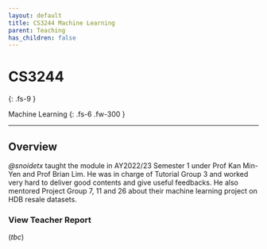 ```yaml
---
layout: default
title: CS3244 Machine Learning
parent: Teaching
has_children: false
---
```


# CS3244
{: .fs-9 }

Machine Learning
{: .fs-6 .fw-300 }

---

## Overview

*@snoidetx* taught the module in AY2022/23 Semester 1 under Prof Kan Min-Yen and Prof Brian Lim. He was in charge of Tutorial Group 3 and worked very hard to deliver good contents and give useful feedbacks. He also mentored Project Group 7, 11 and 26 about their machine learning project on HDB resale datasets.

### View Teacher Report

(*tbc*)